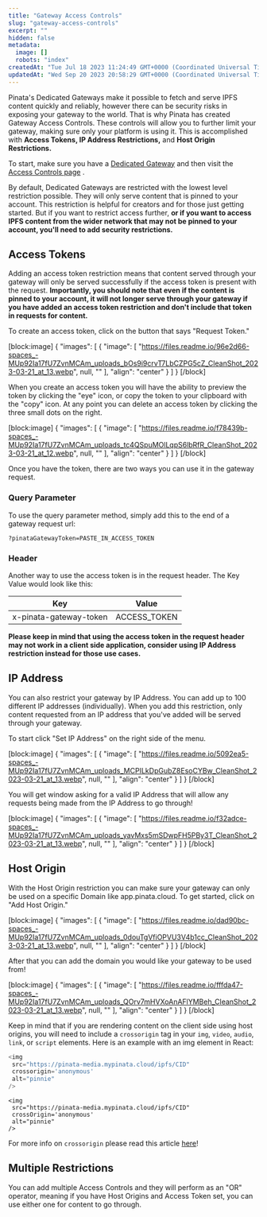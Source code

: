 ```yaml
---
title: "Gateway Access Controls"
slug: "gateway-access-controls"
excerpt: ""
hidden: false
metadata: 
  image: []
  robots: "index"
createdAt: "Tue Jul 18 2023 11:24:49 GMT+0000 (Coordinated Universal Time)"
updatedAt: "Wed Sep 20 2023 20:58:29 GMT+0000 (Coordinated Universal Time)"
---
```

Pinata's Dedicated Gateways make it possible to fetch and serve IPFS content quickly and reliably, however there can be security risks in exposing your gateway to the world. That is why Pinata has created Gateway Access Controls. These controls will allow you to further limit your gateway,  making sure only your platform is using it. This is accomplished with **Access Tokens, IP Address Restrictions,** and **Host Origin Restrictions.**  

To start, make sure you have a [Dedicated Gateway](doc:dedicated-ipfs-gateways) and then visit the [Access Controls page](https://app.pinata.cloud/developers/gateway-settings) .

By default, Dedicated Gateways are restricted with the lowest level restriction possible. They will only serve content that is pinned to your account. This restriction is helpful for creators and for those just getting started. But if you want to restrict access further, **or if you want to access IPFS content from the wider network that may not be pinned to your account, you'll need to add security restrictions.** 

## Access Tokens

Adding an access token restriction means that content served through your gateway will only be served successfully if the access token is present with the request. **Importantly, you should note that even if the content is pinned to your account, it will not longer serve through your gateway if you have added an access token restriction and don't include that token in requests for content.** 

To create an access token, click on the button that says "Request Token."

[block:image]
{
  "images": [
    {
      "image": [
        "https://files.readme.io/96e2d66-spaces_-MUp92Ia17fU7ZvnMCAm_uploads_bOs9i9crvT7LbCZPG5cZ_CleanShot_2023-03-21_at_13.webp",
        null,
        ""
      ],
      "align": "center"
    }
  ]
}
[/block]


When you create an access token you will have the ability to preview the token by clicking the "eye" icon, or copy the token to your clipboard with the "copy" icon. At any point you can delete an access token by clicking the three small dots on the right.

[block:image]
{
  "images": [
    {
      "image": [
        "https://files.readme.io/f78439b-spaces_-MUp92Ia17fU7ZvnMCAm_uploads_tc4QSpuMOlLqpS6lbRfR_CleanShot_2023-03-21_at_12.webp",
        null,
        ""
      ],
      "align": "center"
    }
  ]
}
[/block]


Once you have the token, there are two ways you can use it in the gateway request. 

### Query Parameter

To use the query parameter method, simply add this to the end of a gateway request url:

```
?pinataGatewayToken=PASTE_IN_ACCESS_TOKEN
```

### Header

Another way to use the access token is in the request header. The Key Value would look like this:

| Key                    | Value        |
| ---------------------- | ------------ |
| x-pinata-gateway-token | ACCESS_TOKEN |

**Please keep in mind that using the access token in the request header may not work in a client side application, consider using IP Address restriction instead for those use cases.**

## IP Address

You can also restrict your gateway by IP Address. You can add up to 100 different IP addresses (individually). When you add this restriction, only content requested from an IP address that you've added will be served through your gateway. 

To start click "Set IP Address" on the right side of the menu. 

[block:image]
{
  "images": [
    {
      "image": [
        "https://files.readme.io/5092ea5-spaces_-MUp92Ia17fU7ZvnMCAm_uploads_MCPILkDpGubZ8EsoCYBw_CleanShot_2023-03-21_at_13.webp",
        null,
        ""
      ],
      "align": "center"
    }
  ]
}
[/block]


You will get window asking for a valid IP Address that will allow any requests being made from the IP Address to go through!

[block:image]
{
  "images": [
    {
      "image": [
        "https://files.readme.io/f32adce-spaces_-MUp92Ia17fU7ZvnMCAm_uploads_yavMxs5mSDwpFH5PBy3T_CleanShot_2023-03-21_at_13.webp",
        null,
        ""
      ],
      "align": "center"
    }
  ]
}
[/block]


## Host Origin

With the Host Origin restriction you can make sure your gateway can only be used on a specific Domain like app.pinata.cloud. To get started, click on "Add Host Origin."

[block:image]
{
  "images": [
    {
      "image": [
        "https://files.readme.io/dad90bc-spaces_-MUp92Ia17fU7ZvnMCAm_uploads_0douTgVfiOPVU3V4b1cc_CleanShot_2023-03-21_at_13.webp",
        null,
        ""
      ],
      "align": "center"
    }
  ]
}
[/block]


After that you can add the domain you would like your gateway to be used from! 

[block:image]
{
  "images": [
    {
      "image": [
        "https://files.readme.io/fffda47-spaces_-MUp92Ia17fU7ZvnMCAm_uploads_QOrv7mHVXoAnAFlYMBeh_CleanShot_2023-03-21_at_13.webp",
        null,
        ""
      ],
      "align": "center"
    }
  ]
}
[/block]


Keep in mind that if you are rendering content on the client side using host origins, you will need to include a `crossorigin` tag in your `img`, `video`, `audio`, `link`, or `script` elements. Here is an example with an img element in React:

```javascript html
<img 
 src="https://pinata-media.mypinata.cloud/ipfs/CID"
 crossorigin='anonymous' 
 alt="pinnie" 
/>
```
```Text React
<img 
 src="https://pinata-media.mypinata.cloud/ipfs/CID"
 crossOrigin='anonymous' 
 alt="pinnie" 
/>
```

For more info on `crossorigin` please read this article [here](https://developer.mozilla.org/en-US/docs/Web/HTML/Attributes/crossorigin)!

## Multiple Restrictions

You can add multiple Access Controls and they will perform as an "OR" operator, meaning if you have Host Origins and Access Token set, you can use either one for content to go through.
